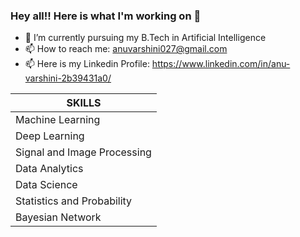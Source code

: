 ### Hey all!! Here is what I'm working on 👋

- 🔭 I’m currently pursuing my B.Tech in Artificial Intelligence
- 📫 How to reach me: anuvarshini027@gmail.com
- 📫 Here is my Linkedin Profile: https://www.linkedin.com/in/anu-varshini-2b39431a0/

|SKILLS|
| ------------- |
| Machine Learning| 
| Deep Learning | 
| Signal and Image Processing| 
| Data Analytics | 
| Data Science | 
| Statistics and Probability | 
| Bayesian Network | 
